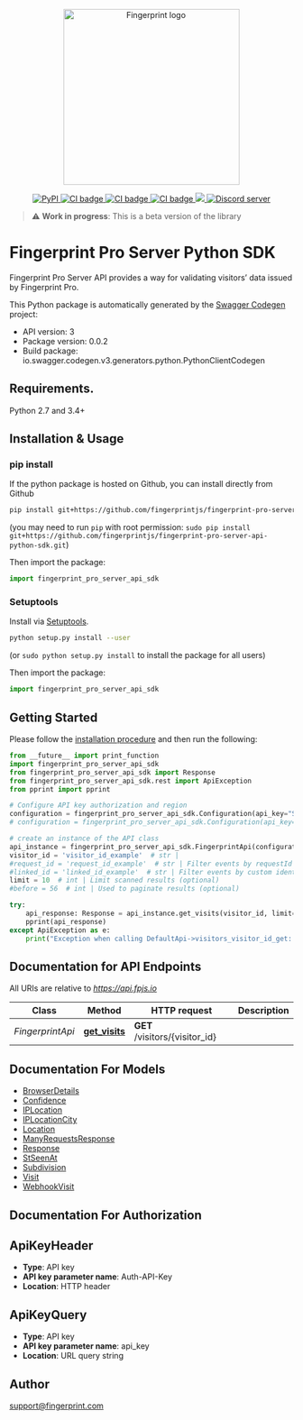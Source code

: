 <p align="center">
  <a href="https://fingerprint.com">
    <picture>
     <source media="(prefers-color-scheme: dark)" srcset="https://raw.githubusercontent.com/fingerprintjs/fingerprint-pro-server-api-python-sdk/main/res/logo_light.svg" />
     <source media="(prefers-color-scheme: light)" srcset="https://raw.githubusercontent.com/fingerprintjs/fingerprint-pro-server-api-python-sdk/main/res/logo_dark.svg" />
     <img src="https://raw.githubusercontent.com/fingerprintjs/fingerprint-pro-server-api-python-sdk/main/res/logo_dark.svg" alt="Fingerprint logo" width="312px" />
   </picture>
  </a>
</p>
<p align="center">
  <a href="https://pypi.org/project/fingerprint-pro-server-api-sdk/">
    <img alt="PyPI" src="https://img.shields.io/pypi/v/fingerprint-pro-server-api-sdk">
  </a>
  <a href="https://github.com/fingerprintjs/fingerprint-pro-server-api-python-sdk/actions/workflows/release.yml">
    <img src="https://github.com/fingerprintjs/fingerprint-pro-server-api-python-sdk/actions/workflows/release.yml/badge.svg" alt="CI badge" />
  </a>
  <a href="https://github.com/fingerprintjs/fingerprint-pro-server-api-python-sdk/actions/workflows/test.yml">
    <img src="https://github.com/fingerprintjs/fingerprint-pro-server-api-python-sdk/actions/workflows/test.yml/badge.svg" alt="CI badge" />
  </a>
  <a href="https://github.com/fingerprintjs/fingerprint-pro-server-api-python-sdk/actions/workflows/functional_tests.yml">
    <img src="https://github.com/fingerprintjs/fingerprint-pro-server-api-python-sdk/actions/workflows/functional_tests.yml/badge.svg" alt="CI badge" />
  </a>
  <a href="https://opensource.org/licenses/MIT">
    <img src="https://img.shields.io/:license-mit-blue.svg?style=flat"/>
  </a>
  <a href="https://discord.gg/39EpE2neBg">
    <img src="https://img.shields.io/discord/852099967190433792?style=logo&label=Discord&logo=Discord&logoColor=white" alt="Discord server">
  </a>
</p>

> :warning: **Work in progress**: This is a beta version of the library

# Fingerprint Pro Server Python SDK
Fingerprint Pro Server API provides a way for validating visitors’ data issued by Fingerprint Pro.

This Python package is automatically generated by the [Swagger Codegen](https://github.com/swagger-api/swagger-codegen) project:

- API version: 3
- Package version: 0.0.2
- Build package: io.swagger.codegen.v3.generators.python.PythonClientCodegen

## Requirements.

Python 2.7 and 3.4+

## Installation & Usage
### pip install

If the python package is hosted on Github, you can install directly from Github

```sh
pip install git+https://github.com/fingerprintjs/fingerprint-pro-server-api-python-sdk.git
```
(you may need to run `pip` with root permission: `sudo pip install git+https://github.com/fingerprintjs/fingerprint-pro-server-api-python-sdk.git`)

Then import the package:
```python
import fingerprint_pro_server_api_sdk
```

### Setuptools

Install via [Setuptools](http://pypi.python.org/pypi/setuptools).

```sh
python setup.py install --user
```
(or `sudo python setup.py install` to install the package for all users)

Then import the package:
```python
import fingerprint_pro_server_api_sdk
```

## Getting Started

Please follow the [installation procedure](#installation--usage) and then run the following:

```python
from __future__ import print_function
import fingerprint_pro_server_api_sdk
from fingerprint_pro_server_api_sdk import Response
from fingerprint_pro_server_api_sdk.rest import ApiException
from pprint import pprint

# Configure API key authorization and region
configuration = fingerprint_pro_server_api_sdk.Configuration(api_key="SECRET_API_KEY")
# configuration = fingerprint_pro_server_api_sdk.Configuration(api_key="SECRET_API_KEY", region="eu")

# create an instance of the API class
api_instance = fingerprint_pro_server_api_sdk.FingerprintApi(configuration)
visitor_id = 'visitor_id_example'  # str |
#request_id = 'request_id_example'  # str | Filter events by requestId (optional)
#linked_id = 'linked_id_example'  # str | Filter events by custom identifier (optional)
limit = 10  # int | Limit scanned results (optional)
#before = 56  # int | Used to paginate results (optional)

try:
    api_response: Response = api_instance.get_visits(visitor_id, limit=2)
    pprint(api_response)
except ApiException as e:
    print("Exception when calling DefaultApi->visitors_visitor_id_get: %s\n" % e)
```

## Documentation for API Endpoints

All URIs are relative to *https://api.fpjs.io*

Class | Method | HTTP request | Description
------------ | ------------- | ------------- | -------------
*FingerprintApi* | [**get_visits**](docs/FingerprintApi.md#get_visits) | **GET** /visitors/{visitor_id} | 

## Documentation For Models

 - [BrowserDetails](docs/BrowserDetails.md)
 - [Confidence](docs/Confidence.md)
 - [IPLocation](docs/IPLocation.md)
 - [IPLocationCity](docs/IPLocationCity.md)
 - [Location](docs/Location.md)
 - [ManyRequestsResponse](docs/ManyRequestsResponse.md)
 - [Response](docs/Response.md)
 - [StSeenAt](docs/StSeenAt.md)
 - [Subdivision](docs/Subdivision.md)
 - [Visit](docs/Visit.md)
 - [WebhookVisit](docs/WebhookVisit.md)

## Documentation For Authorization


## ApiKeyHeader

- **Type**: API key
- **API key parameter name**: Auth-API-Key
- **Location**: HTTP header

## ApiKeyQuery

- **Type**: API key
- **API key parameter name**: api_key
- **Location**: URL query string


## Author

support@fingerprint.com
